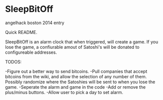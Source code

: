 SleepBitOff
===========

angelhack boston 2014 entry

Quick README.

SleepBitOff is an alarm clock that when triggered, will create a game. If you lose the game, a confiurable amout of Satoshi's will be donated to configureable addresses.

TODOS:

-Figure out a better way to send bitcoins.
-Pull companies that accept bitcoins from the wiki, and allow the selection of any number of them. Possibly randomize where the Satoshies will be sent to when you lose the game.
-Seperate the alarm and game in the code
-Add or remove the plus/minus buttons.
-Allow user to pick a day to set alarm.
